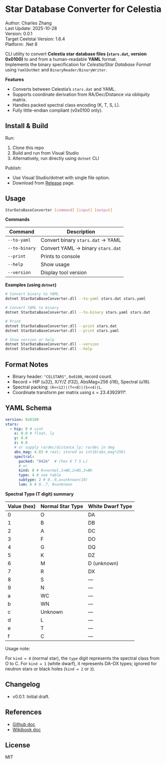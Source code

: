 ﻿# Star Database Converter for Celestia

Author: Charles Zhang  
Last Update: 2025-10-28  
Version: 0.0.1  
Target Ceelstai Version: 1.6.4  
Platform: .Net 8

CLI utility to convert **Celestia star database files (`stars.dat`, version 0x0100)** to and from a human-readable **YAML** format.  
Implements the binary specification for *Celestia/Star Database Format* using `YamlDotNet` and `BinaryReader/BinaryWriter`.

**Features**

* Converts between Celestia’s `stars.dat` and YAML.
* Supports coordinate derivation from RA/Dec/Distance via obliquity matrix.
* Handles packed spectral class encoding (K, T, S, L).
* Fully little-endian compliant (v0x0100 only).

## Install & Build

Run:

1. Clone this repo
2. Build and run from Visual Studio
1. Alternatively, run directly using `dotnet` CLI

Publish:

* Use Visual Studio/dotnet with single file option.
* Download from [Release](https://github.com/chaojian-zhang/CelestiaStarDatabaseConverter/releases) page.

## Usage

```bash
StarDataBaseConverter [command] [input] [output]
```

**Commands**

| Command       | Description                       |
| ------------- | --------------------------------- |
| `--to-yaml`   | Convert binary `stars.dat` → YAML |
| `--to-binary` | Convert YAML → binary `stars.dat` |
| `--print`     | Prints to console                 |
| `--help`      | Show usage                        |
| `--version`   | Display tool version              |

**Examples (using `dotnet`)**

```bash
# Convert binary to YAML
dotnet StarDataBaseConverter.dll --to-yaml stars.dat stars.yaml

# Convert YAML to binary
dotnet StarDataBaseConverter.dll --to-binary stars.yaml stars.dat

# Print
dotnet StarDataBaseConverter.dll --print stars.dat
dotnet StarDataBaseConverter.dll --print stars.yaml

# Show version or help
dotnet StarDataBaseConverter.dll --version
dotnet StarDataBaseConverter.dll --help
```

## Format Notes

* Binary header: `"CELSTARS"`, `0x0100`, record count.
* Record = HIP (u32), X/Y/Z (f32), AbsMag×256 (i16), Spectral (u16).
* Spectral packing: `(K<<12)|(T<<8)|(S<<4)|L`.
* Coordinate transform per matrix using ε = 23.4392911°.

## YAML Schema

```yaml
version: 0x0100
stars:
  - hip: 0 # uint
    x: 0.0 # float, ly
    y: 0.0
    z: 0.0
    # or supply ra/dec/distance_ly; ra/dec in deg
    abs_mag: 4.83 # real; stored as int16(abs_mag*256)
    spectral:
      packed: "0426"  # (hex K T S L)
      # or
      kind: 0 # 0=normal,1=WD,2=NS,3=BH
      type: 4 # see table
      subtype: 2 # 0..9,a=unknown(10)
      lum: 6 # 0..7, 8=unknown
```

**Spectral Type (T digit) summary**

| Value (hex) | Normal Star Type | White Dwarf Type |
| ----------- | ---------------- | ---------------- |
| 0           | O                | DA               |
| 1           | B                | DB               |
| 2           | A                | DC               |
| 3           | F                | DO               |
| 4           | G                | DQ               |
| 5           | K                | DZ               |
| 6           | M                | D (unknown)      |
| 7           | R                | DX               |
| 8           | S                | —                |
| 9           | N                | —                |
| a           | WC               | —                |
| b           | WN               | —                |
| c           | Unknown          | —                |
| d           | L                | —                |
| e           | T                | —                |
| f           | C                | —                |

Usage note:

For `kind = 0` (normal star), the `type` digit represents the spectral class from O to C.
For `kind = 1` (white dwarf), it represents DA–DX types; ignored for neutron stars or black holes (`kind = 2` or `3`).

## Changelog

* v0.0.1: Initial draft.

## References

* [Github doc](https://github.com/CelestiaProject/Celestia/wiki/Star-Database-binary-format)
* [Wikibook doc](https://en.wikibooks.org/wiki/Celestia/Star_Database_Format)

## License

MIT